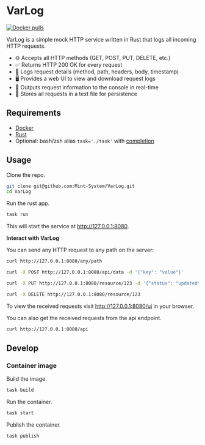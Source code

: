 # VarLog

[![Docker pulls](https://img.shields.io/docker/pulls/mintsystem/varlog)](https://hub.docker.com/r/mintsystem/varlog/)

VarLog is a simple mock HTTP service written in Rust that logs all incoming HTTP requests.

- 🌐 Accepts all HTTP methods (GET, POST, PUT, DELETE, etc.)
- ✅ Returns HTTP 200 OK for every request
- 📝 Logs request details (method, path, headers, body, timestamp)
- 🖥️ Provides a web UI to view and download request logs
- 🔄 Outputs request information to the console in real-time
- 💾 Stores all requests in a text file for persistence

## Requirements

* [Docker](https://docs.docker.com/engine/install/)
* [Rust](https://www.rust-lang.org/tools/install)
* Optional: bash/zsh alias `task='./task'` with [completion](https://taskfile.build/#completion)

## Usage

Clone the repo.

```bash
git clone git@github.com:Mint-System/VarLog.git
cd VarLog
```

Run the rust app.

```bash
task run
```

This will start the service at <http://127.0.0.1:8080>.

**Interact with VarLog**

You can send any HTTP request to any path on the server:

```bash
curl http://127.0.0.1:8080/any/path

curl -X POST http://127.0.0.1:8080/api/data -d '{"key": "value"}'

curl -X PUT http://127.0.0.1:8080/resource/123 -d '{"status": "updated"}'

curl -X DELETE http://127.0.0.1:8080/resource/123
```

To view the received requests visit <http://127.0.0.1:8080/ui> in your browser.

You can also get the received requests from the api endpoint.

```bash
curl http://127.0.0.1:8080/api
```

## Develop

### Container image

Build the image.

```bash
task build
```

Run the container.

```bash
task start
```

Publish the container.

```bash
task publish
```